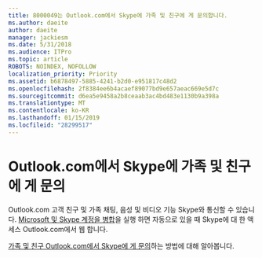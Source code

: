 ```yaml
---
title: 8000049는 Outlook.com에서 Skype에 가족 및 친구에 게 문의합니다.
ms.author: daeite
author: daeite
manager: jackiesm
ms.date: 5/31/2018
ms.audience: ITPro
ms.topic: article
ROBOTS: NOINDEX, NOFOLLOW
localization_priority: Priority
ms.assetid: b6878497-5885-4241-b2d0-e951817c48d2
ms.openlocfilehash: 2f8384ee6b4acaef89077bd9e657aeac669e5d7c
ms.sourcegitcommit: d6ea5e9458a2b8ceaab3ac4bd483e1130b9a398a
ms.translationtype: MT
ms.contentlocale: ko-KR
ms.lasthandoff: 01/15/2019
ms.locfileid: "28299517"
---
```

# <a name="talk-to-family-and-friends-on-skype-in-outlookcom"></a>Outlook.com에서 Skype에 가족 및 친구에 게 문의

Outlook.com 고객 친구 및 가족 채팅, 음성 및 비디오 기능 Skype와 통신할 수 있습니다. [Microsoft 및 Skype 계정을 병합](https://go.microsoft.com/fwlink/p/?linkid=2001101&amp;clcid=0x409)을 실행 하면 자동으로 있을 때 Skype에 대 한 액세스 Outlook.com에서 웹 합니다.
  
[가족 및 친구 Outlook.com에서 Skype에 게 문의](https://go.microsoft.com/fwlink/p/?linkid=2001407&amp;clcid=0x409)하는 방법에 대해 알아봅니다.
  

